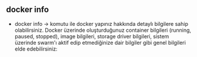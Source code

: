 ## docker info

- docker info -> komutu ile docker yapınız hakkında detaylı bilgilere sahip olabilirsiniz. Docker üzerinde oluşturduğunuz container bilgileri (running, paused, stopped), image bilgileri, storage driver bilgileri, sistem üzerinde swarm'ı aktif edip etmediğinize dair bilgiler gibi genel bilgileri elde edebilirsiniz:
